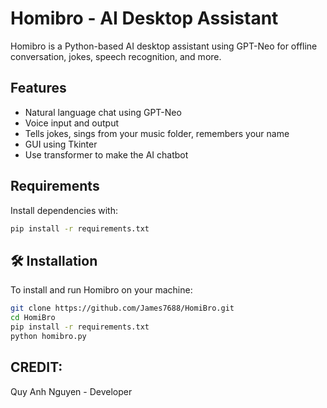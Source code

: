 # Homibro - AI Desktop Assistant

Homibro is a Python-based AI desktop assistant using GPT-Neo for offline conversation, jokes, speech recognition, and more.

## Features
- Natural language chat using GPT-Neo
- Voice input and output
- Tells jokes, sings from your music folder, remembers your name
- GUI using Tkinter
- Use transformer to make the AI chatbot

## Requirements

Install dependencies with:
```bash
pip install -r requirements.txt
```
## 🛠 Installation

To install and run Homibro on your machine:

```bash
git clone https://github.com/James7688/HomiBro.git
cd HomiBro
pip install -r requirements.txt
python homibro.py
```
## CREDIT:
Quy Anh Nguyen - Developer
